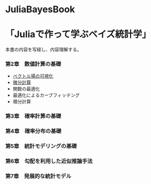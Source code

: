 # JuliaBayesBook

# 「Juliaで作って学ぶベイズ統計学」
本書の内容を写経し、内容理解する。

### 第2章　数値計算の基礎
 - [ベクトル場の可視化](https://github.com/akiabe/JuliaBayesBook/blob/main/src/Plot_Vectorfield.ipynb)
 - [微分計算](https://github.com/akiabe/JuliaBayesBook/blob/main/src/differential.ipynb)
 - 関数の最適化
 - 最適化によるカーブフィッテング
 - 積分計算

### 第3章　確率計算の基礎
### 第4章　確率分布の基礎
### 第5章　統計モデリングの基礎
### 第6章　勾配を利用した近似推論手法
### 第7章　発展的な統計モデル

